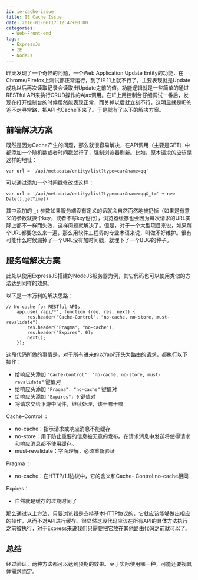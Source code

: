 ```yaml
---
id: ie-cache-issue
title: IE Cache Issue
date: 2016-01-06T17:12:47+00:00
categories:
  - Web-Front-end
tags:
  - ExpressJs
  - IE
  - NodeJs
---
```

昨天发现了一个奇怪的问题，一个Web Application Update Entity的功能，在Chrome/Firefox上测试都正常运行，到了IE 11上就不行了，主要表现就是Update成功以后再次读取记录会读取出Update之前的值。功能逻辑就是一些简单的通过RESTful API来执行CRUD操作的Ajax调用。在IE上用控制台仔细调试一番后，发现在打开控制台的时候居然能表现正常，而关掉以后就立刻不行，这明显就是IE爸爸不走寻常路，把API也Cache下来了。于是就有了以下的解决方案。

<!--more-->

## 前端解决方案

既然是因为Cache产生的问题，那么就很容易解决，在API调用（主要是GET）中都添加一个随机数或者时间戳就行了，强制浏览器刷新。比如，原本请求的应该是这样的地址：

```
var url = '/api/metadata/entity/list?type=car&name=qq'
```

可以通过添加一个时间戳修改成这样：

```
var url = '/api/metadata/entity/list?type=car&name=qq&_t=' + new Date().getTime()
```

其中添加的 `_t` 参数如果服务端没有定义的话就会自然而然地被扔掉（如果是有意义的参数就换个key，或者不写key也行），浏览器缓存也会因为每次请求的URL实际上都不一样而失效，这样问题就解决了。但是，对于一个大型项目来说，如果每个URL都要怎么来一遍，那么用软件工程界的专业术语来说，叫做不好维护。很有可能什么时候漏掉了一个URL没有加时间戳，就埋下了一个BUG的种子。

## 服务端解决方案

此处以使用ExpressJS搭建的NodeJS服务器为例，其它代码也可以使用类似的方法达到同样的效果。

以下是一本万利的解决思路：

```
// No cache for RESTful APIs
    app.use('/api/*', function (req, res, next) {
        res.header("Cache-Control", "no-cache, no-store, must-revalidate");
        res.header("Pragma", "no-cache");
        res.header("Expires", 0);
        next();
    });
```

这段代码所做的事情是，对于所有进来的以&#8217;/api&#8217;开头为路由的请求，都执行以下操作：

  * 给响应头添加 `"Cache-Control": "no-cache, no-store, must-revalidate"` 键值对
  * 给响应头添加 `"Pragma": "no-cache"` 键值对
  * 给响应头添加 `"Expires": 0` 键值对
  * 将请求交给下游中间件，继续处理，该干嘛干嘛

Cache-Control ：

  * no-cache：指示请求或响应消息不能缓存
  * no-store：用于防止重要的信息被无意的发布。在请求消息中发送将使得请求和响应消息都不使用缓存。
  * must-revalidate：字面理解，必须重新验证

Pragma ：

  * no-cache：在HTTP/1.1协议中，它的含义和Cache- Control:no-cache相同

Expires：

  * 自然就是缓存的过期时间了

那么通过以上方法，只要浏览器是支持基本HTTP协议的，它就应该能够做出相应的操作，从而不对API进行缓存。很显然这段代码应该在所有API的具体方法执行之前被执行，对于Express来说我们只需要把它放在其他路由代码之前就可以了。

## 总结

经过验证，两种方法都可以达到预期的效果。至于实际使用哪一种，可能还要视具体需求而定。
